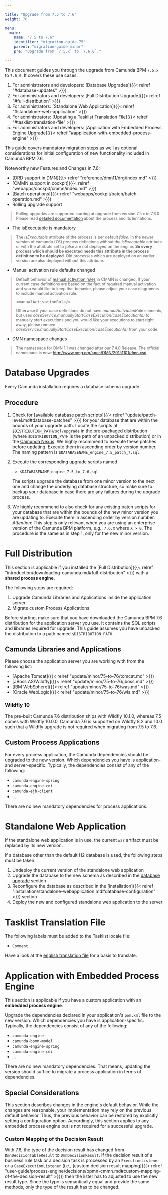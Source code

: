 ```yaml
---

title: "Upgrade from 7.5 to 7.6"
weight: 70

menu:
  main:
    name: "7.5 to 7.6"
    identifier: "migration-guide-75"
    parent: "migration-guide-minor"
    pre: "Upgrade from `7.5.x` to `7.6.0`."

---
```


<style type="text/css">
    blockquote.upgrade-guide-quote{
      border-left: 2px solid #d2828d;
      margin-left: 1.65em;
      font-size: 0.9em;
    }
</style>

This document guides you through the upgrade from Camunda BPM `7.5.x` to `7.6.0`. It covers these use cases:

1. For administrators and developers: [Database Upgrades]({{< relref "#database-updates" >}})
2. For administrators and developers: [Full Distribution Upgrade]({{< relref "#full-distribution" >}})
3. For administrators: [Standalone Web Application]({{< relref "#standalone-web-application" >}})
4. For administrators: [Updating a Tasklist Translation File]({{< relref "#tasklist-translation-file" >}})
5. For administrators and developers: [Application with Embedded Process Engine Upgrade]({{< relref "#application-with-embedded-process-engine" >}})

This guide covers mandatory migration steps as well as optional considerations for initial configuration of new functionality included in Camunda BPM 7.6.

Noteworthy new Features and Changes in 7.6:

* [DRD support in DMN]({{< relref "reference/dmn11/drg/index.md" >}})
* [CMMN support in cockpit]({{< relref "webapps/cockpit/cmmn/index.md" >}})
* [Batch operations]({{< relref "webapps/cockpit/batch/batch-operation.md" >}})
* Rolling upgrade support

<blockquote class="upgrade-guide-quote">
  Rolling upgrades are supported starting at upgrade from version 7.5.x to 7.6.0. Please read <a href="../../../update/rolling-update">detailed documentation</a> about the process and its limitations.
</blockquote>

* The isExecutable is mandatory

<blockquote class="upgrade-guide-quote">
 The <i>isExecutable</i> attribute of the process is per default <i>false</i>. In the newer version of camunda (7.6) process definitions without the <i>isExecutable</i> attribute or with the attribute set to <i>false</i> are not deployed on the engine. <b>So every process which should be executed needs this attribute in the process definition to be deployed</b>. Old processes which are deployed on an earlier version are also deployed without this attribute.
</blockquote>

* Manual activation rule defaults changed

<blockquote class="upgrade-guide-quote">
Default behavior of <a href="../../../reference/cmmn11/markers/manual-activation-rule">manual activation rules</a> in CMMN is changed. If your current case definitions are based on the fact of required manual activation and you would like to keep that behavior, please adjust your case diagramms to include manual activation rule.

<pre style="margin-top:1em">
&lt;manualActivationRule/&gt;
</pre>

Otherwise if your case definitions do not have <i>manualActivationRule</i> elements, but uses <i>caseService.manuallyStartCaseExecution(caseExecutionId)</i> to manually start executions and you would like your executions to start right away, please remove <i>caseService.manuallyStartCaseExecution(caseExecutionId)</i> from your code
</blockquote>

* DMN namespace changes

<blockquote class="upgrade-guide-quote">
The namespace for DMN 1.1 was changed after our 7.4.0 Release. The official namespace is now: <a href="http://www.omg.org/spec/DMN/20151101/dmn.xsd">http://www.omg.org/spec/DMN/20151101/dmn.xsd</a>
</blockquote>

# Database Upgrades

Every Camunda installation requires a database schema upgrade.

## Procedure

1. Check for [available database patch scripts]({{< relref "update/patch-level.md#database-patches" >}}) for your database that are within the bounds of your upgrade path.
 Locate the scripts at `$DISTRIBUTION_PATH/sql/upgrade` in the pre-packaged distribution (where `$DISTRIBUTION_PATH` is the path of an unpacked distribution) or in the [Camunda Nexus](https://app.camunda.com/nexus/content/groups/public/org/camunda/bpm/distro/camunda-sql-scripts/).
 We highly recommend to execute these patches before updating. Execute them in ascending order by version number.
 The naming pattern is `$DATABASENAME_engine_7.5_patch_?.sql`.

2. Execute the corresponding upgrade scripts named

    * `$DATABASENAME_engine_7.5_to_7.6.sql`

    The scripts upgrade the database from one minor version to the next one and change the underlying database structure, so make sure to backup your database in case there are any failures during the upgrade process.

3. We highly recommend to also check for any existing patch scripts for your database that are within the bounds of the new minor version you are updating to. Execute them in ascending order by version number. _Attention_: This step is only relevant when you are using an enterprise version of the Camunda BPM platform, e.g., `7.6.X` where `X > 0`. The procedure is the same as in step 1, only for the new minor version.

# Full Distribution

This section is applicable if you installed the [Full Distribution]({{< relref "introduction/downloading-camunda.md#full-distribution" >}}) with a **shared process engine**.

The following steps are required:

1. Upgrade Camunda Libraries and Applications inside the application server
2. Migrate custom Process Applications

Before starting, make sure that you have downloaded the Camunda BPM 7.6 distribution for the application server you use. It contains the SQL scripts and libraries required for upgrade. This guide assumes you have unpacked the distribution to a path named `$DISTRIBUTION_PATH`.

## Camunda Libraries and Applications

Please choose the application server you are working with from the following list:

* [Apache Tomcat]({{< relref "update/minor/75-to-76/tomcat.md" >}})
* [JBoss AS/Wildfly]({{< relref "update/minor/75-to-76/jboss.md" >}})
* [IBM WebSphere]({{< relref "update/minor/75-to-76/was.md" >}})
* [Oracle WebLogic]({{< relref "update/minor/75-to-76/wls.md" >}})

### Wildfly 10

The pre-built Camunda 7.6 distribution ships with Wildfly 10.1.0, whereas 7.5 comes with Wildfly 10.0.0. Camunda 7.6 is supported on Wildfly 8.2 and 10.0 such that a Wildfly upgrade is not required when migrating from 7.5 to 7.6.

## Custom Process Applications

For every process application, the Camunda dependencies should be upgraded to the new version. Which dependencies you have is application- and server-specific. Typically, the dependencies consist of any of the following:

* `camunda-engine-spring`
* `camunda-engine-cdi`
* `camunda-ejb-client`
* ...

There are no new mandatory dependencies for process applications.

# Standalone Web Application

If the standalone web application is in use, the current `war` artifact must be replaced by its new version.

If a database other than the default H2 database is used, the following steps must be taken:

1. Undeploy the current version of the standalone web application
2. Upgrade the database to the new schema as described in the [database
   upgrade](#database-updates) section
3. Reconfigure the database as described in the [installation]({{< relref "installation/standalone-webapplication.md#database-configuration" >}})
   section
4. Deploy the new and configured standalone web application to the server


# Tasklist Translation File

The following labels must be added to the Tasklist locale file:

* `Comment`

Have a look at the [english translation file](https://github.com/camunda/camunda-tasklist-translations/blob/master/locales/en.json) for a basis to translate.

# Application with Embedded Process Engine

This section is applicable if you have a custom application with an **embedded process engine**.

Upgrade the dependencies declared in your application's `pom.xml` file to the new version. Which dependencies you have is application-specific. Typically, the dependencies consist of any of the following:

* `camunda-engine`
* `camunda-bpmn-model`
* `camunda-engine-spring`
* `camunda-engine-cdi`
* ...

There are no new mandatory dependencies. That means, updating the version should suffice to migrate a process application in terms of dependencies.

## Special Considerations

This section describes changes in the engine's default behavior. While the changes are reasonable, your implementation may rely on the previous default behavior. Thus, the previous behavior can be restored by explicitly setting a configuration option. Accordingly, this section applies to any embedded process engine but is not required for a successful upgrade.

### Custom Mapping of the Decision Result

With 7.6, the type of the decision result has changed from `DmnDecisionTableResult` to `DmnDecisionResult`. If the decision result of a business rule task or a decision task is processed by an `ExecutionListener` or a `CaseExecutionListener` (i.e., [custom decision result mapping]({{< relref "user-guide/process-engine/decisions/bpmn-cmmn.md#custom-mapping-of-the-decision-result" >}})) then the lister has to adjusted to use the new result type. Since the type is semantically equal and provide the same methods, only the type of the result has to be changed.
